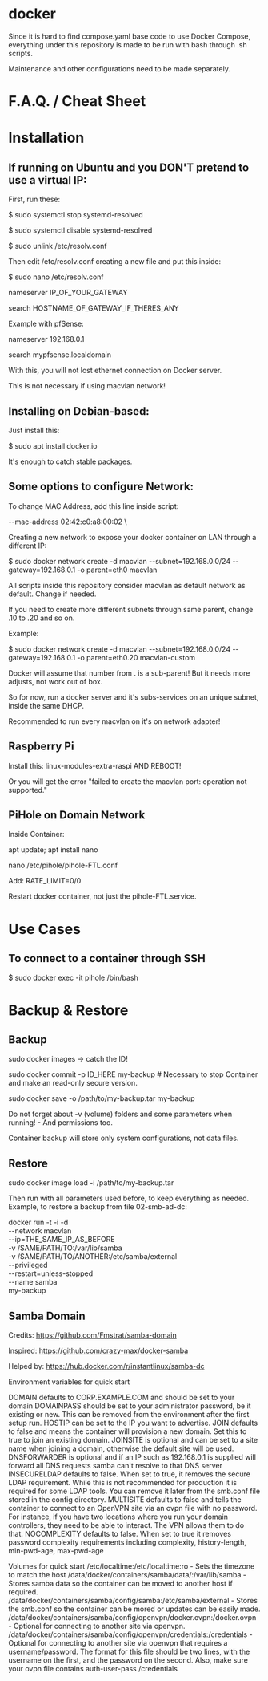 # docker

Since it is hard to find compose.yaml base code to use Docker Compose,
everything under this repository is made to be run with bash through .sh scripts.

Maintenance and other configurations need to be made separately.

# F.A.Q. / Cheat Sheet

# Installation

## If running on Ubuntu and you DON'T pretend to use a virtual IP:

First, run these:

$ sudo systemctl stop systemd-resolved

$ sudo systemctl disable systemd-resolved

$ sudo unlink /etc/resolv.conf

Then edit /etc/resolv.conf creating a new file and put this inside:

$ sudo nano /etc/resolv.conf

nameserver IP_OF_YOUR_GATEWAY

search HOSTNAME_OF_GATEWAY_IF_THERES_ANY

Example with pfSense:

nameserver 192.168.0.1

search mypfsense.localdomain

With this, you will not lost ethernet connection on Docker server.

This is not necessary if using macvlan network!

## Installing on Debian-based:

Just install this:

$ sudo apt install docker.io

It's enough to catch stable packages.

## Some options to configure Network:

To change MAC Address, add this line inside script:

--mac-address 02:42:c0:a8:00:02 \

Creating a new network to expose your docker container on LAN through a different IP:

$ sudo docker network create -d macvlan --subnet=192.168.0.0/24 --gateway=192.168.0.1 -o parent=eth0 macvlan

All scripts inside this repository consider macvlan as default network as default. Change if needed.

If you need to create more different subnets through same parent, change .10 to .20 and so on.

Example:

$ sudo docker network create -d macvlan --subnet=192.168.0.0/24 --gateway=192.168.0.1 -o parent=eth0.20 macvlan-custom

Docker will assume that number from . is a sub-parent! But it needs more adjusts, not work out of box.

So for now, run a docker server and it's subs-services on an unique subnet, inside the same DHCP.

Recommended to run every macvlan on it's on network adapter!

## Raspberry Pi

Install this: linux-modules-extra-raspi AND REBOOT!

Or you will get the error "failed to create the macvlan port: operation not supported."

## PiHole on Domain Network

Inside Container:

apt update; apt install nano

nano /etc/pihole/pihole-FTL.conf

Add: RATE_LIMIT=0/0

Restart docker container, not just the pihole-FTL.service.

# Use Cases

## To connect to a container through SSH

$ sudo docker exec -it pihole /bin/bash

# Backup & Restore

## Backup

sudo docker images -> catch the ID!

sudo docker commit -p ID_HERE my-backup # Necessary to stop Container and make an read-only secure version.

sudo docker save -o /path/to/my-backup.tar my-backup

Do not forget about -v (volume) folders and some parameters when running! - And permissions too.

Container backup will store only system configurations, not data files.

## Restore

sudo docker image load -i /path/to/my-backup.tar

Then run with all parameters used before, to keep everything as needed. Example, to restore a backup from file 02-smb-ad-dc:

docker run -t -i -d \
	--network macvlan \
	--ip=THE_SAME_IP_AS_BEFORE \
	-v /SAME/PATH/TO:/var/lib/samba \
	-v /SAME/PATH/TO/ANOTHER:/etc/samba/external \
	--privileged \
  	--restart=unless-stopped \
  	--name samba \
	my-backup

## Samba Domain

Credits:
https://github.com/Fmstrat/samba-domain

Inspired:
https://github.com/crazy-max/docker-samba

Helped by:
https://hub.docker.com/r/instantlinux/samba-dc

Environment variables for quick start

DOMAIN defaults to CORP.EXAMPLE.COM and should be set to your domain
DOMAINPASS should be set to your administrator password, be it existing or new. This can be removed from the environment after the first setup run.
HOSTIP can be set to the IP you want to advertise.
JOIN defaults to false and means the container will provision a new domain. Set this to true to join an existing domain.
JOINSITE is optional and can be set to a site name when joining a domain, otherwise the default site will be used.
DNSFORWARDER is optional and if an IP such as 192.168.0.1 is supplied will forward all DNS requests samba can't resolve to that DNS server
INSECURELDAP defaults to false. When set to true, it removes the secure LDAP requirement. While this is not recommended for production it is required for some LDAP tools. You can remove it later from the smb.conf file stored in the config directory.
MULTISITE defaults to false and tells the container to connect to an OpenVPN site via an ovpn file with no password. For instance, if you have two locations where you run your domain controllers, they need to be able to interact. The VPN allows them to do that.
NOCOMPLEXITY defaults to false. When set to true it removes password complexity requirements including complexity, history-length, min-pwd-age, max-pwd-age

Volumes for quick start
/etc/localtime:/etc/localtime:ro - Sets the timezone to match the host
/data/docker/containers/samba/data/:/var/lib/samba - Stores samba data so the container can be moved to another host if required.
/data/docker/containers/samba/config/samba:/etc/samba/external - Stores the smb.conf so the container can be mored or updates can be easily made.
/data/docker/containers/samba/config/openvpn/docker.ovpn:/docker.ovpn - Optional for connecting to another site via openvpn.
/data/docker/containers/samba/config/openvpn/credentials:/credentials - Optional for connecting to another site via openvpn that requires a username/password. The format for this file should be two lines, with the username on the first, and the password on the second. Also, make sure your ovpn file contains auth-user-pass /credentials

